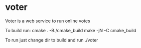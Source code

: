 # voter
Voter is a web service to run online votes

To build run:
cmake . -B./cmake_build
make -jN -C cmake_build

To run just change dir to build and run ./voter
